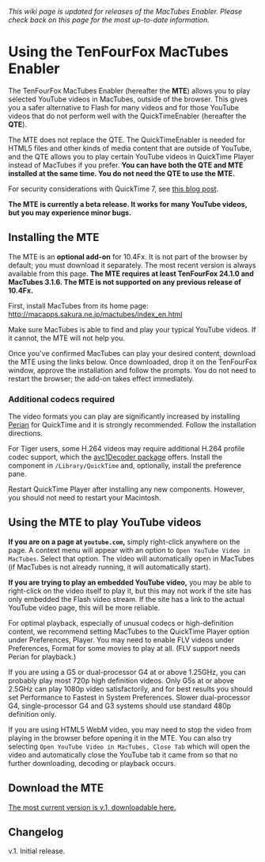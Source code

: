 _This wiki page is updated for releases of the MacTubes Enabler. Please check back on this page for the most up-to-date information._

# Using the TenFourFox MacTubes Enabler #

The TenFourFox MacTubes Enabler (hereafter the **MTE**) allows you to play selected  YouTube videos in MacTubes, outside of the browser. This gives you a safer alternative to Flash for many videos and for those YouTube videos that do not perform well with the QuickTimeEnabler (hereafter the **QTE**).

The MTE does not replace the QTE. The QuickTimeEnabler is needed for HTML5 files and other kinds of media content that are outside of YouTube, and the QTE allows you to play certain YouTube videos in QuickTime Player instead of MacTubes if you prefer. **You can have both the QTE and MTE installed at the same time. You do not need the QTE to use the MTE.**

For security considerations with QuickTime 7, see [this blog post](http://tenfourfox.blogspot.com/2012/05/security-blanket-blues.html).

**The MTE is currently a beta release. It works for many YouTube videos, but you may experience minor bugs.**

## Installing the MTE ##

The MTE is an **optional add-on** for 10.4Fx. It is not part of the browser by default; you must download it separately. The most recent version is always available from this page. **The MTE requires at least TenFourFox 24.1.0 and MacTubes 3.1.6. The MTE is not supported on any previous release of 10.4Fx.**

First, install MacTubes from its home page: http://macapps.sakura.ne.jp/mactubes/index_en.html

Make sure MacTubes is able to find and play your typical YouTube videos. If it cannot, the MTE will not help you.

Once you've confirmed MacTubes can play your desired content, download the MTE using the links below. Once downloaded, drop it on the TenFourFox window, approve the installation and follow the prompts. You do not need to restart the browser; the add-on takes effect immediately.

### Additional codecs required ###

The video formats you can play are significantly increased by installing [Perian](http://www.perian.org/) for QuickTime and it is strongly recommended. Follow the installation directions.

For Tiger users, some H.264 videos may require additional H.264 profile codec support, which the [avc1Decoder package](http://www003.upp.so-net.ne.jp/mycometg3/) offers. Install the component in `/Library/QuickTime` and, optionally, install the preference pane.

Restart QuickTime Player after installing any new components. However, you should not need to restart your Macintosh.

## Using the MTE to play YouTube videos ##

**If you are on a page at `youtube.com`,** simply right-click anywhere on the page. A context menu will appear with an option to `Open YouTube Video in MacTubes`. Select that option. The video will automatically open in MacTubes (if MacTubes is not already running, it will automatically start).

**If you are trying to play an embedded YouTube video,** you may be able to right-click on the video itself to play it, but this may not work if the site has only embedded the Flash video stream. If the site has a link to the actual YouTube video page, this will be more reliable.

For optimal playback, especially of unusual codecs or high-definition content, we recommend setting MacTubes to the QuickTime Player option under Preferences, Player. You may need to enable FLV videos under Preferences, Format for some movies to play at all. (FLV support needs Perian for playback.)

If you are using a G5 or dual-processor G4 at or above 1.25GHz, you can probably play most 720p high definition videos. Only G5s at or above 2.5GHz can play 1080p video satisfactorily, and for best results you should set Performance to Fastest in System Preferences. Slower dual-processor G4, single-processor G4 and G3 systems should use standard 480p definition only.

If you are using HTML5 WebM video, you may need to stop the video from playing in the browser before opening it in the MTE. You can also try selecting `Open YouTube Video in MacTubes, Close Tab` which will open the video and automatically close the YouTube tab it came from so that no further downloading, decoding or playback occurs.

## Download the MTE ##

[The most current version is v.1, downloadable here.](http://tenfourfox.googlecode.com/files/mactubes-enabler-beta1.xpi)

## Changelog ##

v.1. Initial release.